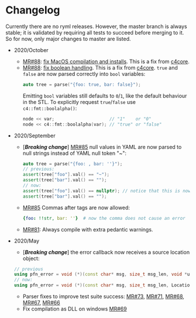 # Changelog

Currently there are no ryml releases. However, the master branch is always
stable; it is validated by requiring all tests to succeed before merging to it.
So for now, only major changes to master are listed.

* 2020/October
  * [MR#88](https://github.com/biojppm/rapidyaml/pull/88): [fix MacOS
    compilation and
    installs](https://github.com/biojppm/rapidyaml/issues/75). This is a fix
     from [c4core](https://github.com/biojppm/cmake/issues/1).
  * [MR#88](https://github.com/biojppm/rapidyaml/pull/88): [fix boolean
     handling](https://github.com/biojppm/rapidyaml/issues/74). This is a fix
     from [c4core](https://github.com/biojppm/c4core/pull/18/).  `true` and
     `false` are now parsed correctly into `bool` variables:
    ```c++
    auto tree = parse("{foo: true, bar: false}");
    ```
     Emitting `bool`
     variables still defaults to `0`/`1`, like the default behaviour in the
     STL. To explicitly request `true`/`false` use `c4::fmt::boolalpha()`:
    ```c++
    node << var;                     // "1"    or "0"
    node << c4::fmt::boolalpha(var); // "true" or "false"
    ```

* 2020/September
  * [***Breaking change***] [MR#85](https://github.com/biojppm/rapidyaml/pull/85)
    null values in YAML are now parsed to null
    strings instead of YAML null token "~":
    ```c++
    auto tree = parse("{foo: , bar: ''}");
    // previous:
    assert(tree["foo"].val() == "~");
    assert(tree["bar"].val() == "");
    // now:
    assert(tree["foo"].val() == nullptr); // notice that this is now null
    assert(tree["bar"].val() == "");
    ```
  * [MR#85](https://github.com/biojppm/rapidyaml/pull/85) Commas after tags are now allowed:
    ```yaml
    {foo: !!str, bar: ''}  # now the comma does not cause an error
    ```
  * [MR#81](https://github.com/biojppm/rapidyaml/pull/81): Always compile
    with extra pedantic warnings.

* 2020/May
  *  [***Breaking change***] the error callback now receives a source location object:
    ```c++
    // previous
    using pfn_error = void (*)(const char* msg, size_t msg_len, void *user_data);
    // now:
    using pfn_error = void (*)(const char* msg, size_t msg_len, Location location, void *user_data);
    ```
  * Parser fixes to improve test suite success:
    [MR#73](https://github.com/biojppm/rapidyaml/pull/73),
    [MR#71](https://github.com/biojppm/rapidyaml/pull/71),
    [MR#68](https://github.com/biojppm/rapidyaml/pull/68),
    [MR#67](https://github.com/biojppm/rapidyaml/pull/67),
    [MR#66](https://github.com/biojppm/rapidyaml/pull/66)
  * Fix compilation as DLL on windows [MR#69](https://github.com/biojppm/rapidyaml/pull/69)
